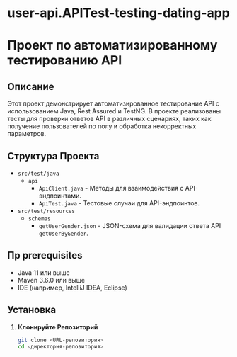 # user-api.APITest-testing-dating-app

# Проект по автоматизированному тестированию API

## Описание

Этот проект демонстрирует автоматизированное тестирование API с использованием Java, Rest Assured и TestNG. В проекте реализованы тесты для проверки ответов API в различных сценариях, таких как получение пользователей по полу и обработка некорректных параметров.

## Структура Проекта

- `src/test/java`
    - `api`
        - `ApiClient.java` - Методы для взаимодействия с API-эндпоинтами.
        - `ApiTest.java` - Тестовые случаи для API-эндпоинтов.
- `src/test/resources`
    - `schemas`
        - `getUserGender.json` - JSON-схема для валидации ответа API `getUserByGender`.

## Пр prerequisites

- Java 11 или выше
- Maven 3.6.0 или выше
- IDE (например, IntelliJ IDEA, Eclipse)

## Установка

1. **Клонируйте Репозиторий**

   ```bash
   git clone <URL-репозитория>
   cd <директория-репозитория>
